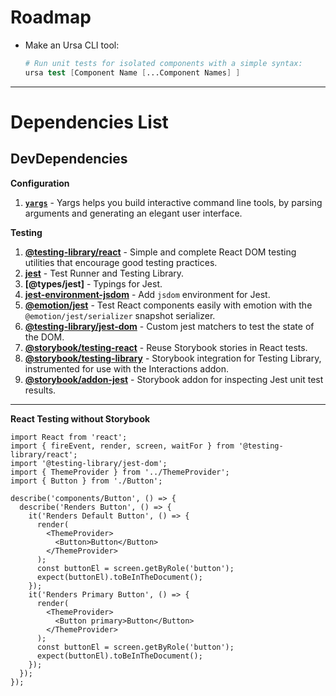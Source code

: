 # Roadmap

- Make an Ursa CLI tool:

  ```s
  # Run unit tests for isolated components with a simple syntax:
  ursa test [Component Name [...Component Names] ]
  ```

---

# Dependencies List

## DevDependencies

**Configuration**

1. **[`yargs`](https://www.npmjs.com/package/yargs)** - Yargs helps you build
   interactive command line tools, by parsing arguments and generating an
   elegant user interface.

**Testing**

1. **[@testing-library/react](https://www.npmjs.com/package/@testing-library/react)** -
   Simple and complete React DOM testing utilities that encourage good testing
   practices.
2. **[jest](https://www.npmjs.com/package/jest)** - Test Runner and Testing
   Library.
3. **[@types/jest]** - Typings for Jest.
4. **[jest-environment-jsdom](https://www.npmjs.com/package/jest-environment-jsdom)** -
   Add `jsdom` environment for Jest.
5. **[@emotion/jest](https://www.npmjs.com/package/@emotion/jest)** - Test React
   components easily with emotion with the `@emotion/jest/serializer` snapshot
   serializer.
6. **[@testing-library/jest-dom](https://www.npmjs.com/package/@testing-library/jest-dom)** -
   Custom jest matchers to test the state of the DOM.
7. **[@storybook/testing-react](https://www.npmjs.com/package/@storybook/testing-react)** -
   Reuse Storybook stories in React tests.
8. **[@storybook/testing-library](https://www.npmjs.com/package/@testing-library/jest-dom)** -
   Storybook integration for Testing Library, instrumented for use with the
   Interactions addon.
9. **[@storybook/addon-jest](https://www.npmjs.com/package/@testing-library/addon-jest)** -
   Storybook addon for inspecting Jest unit test results.

---

**React Testing without Storybook**

```es6
import React from 'react';
import { fireEvent, render, screen, waitFor } from '@testing-library/react';
import '@testing-library/jest-dom';
import { ThemeProvider } from '../ThemeProvider';
import { Button } from './Button';

describe('components/Button', () => {
  describe('Renders Button', () => {
    it('Renders Default Button', () => {
      render(
        <ThemeProvider>
          <Button>Button</Button>
        </ThemeProvider>
      );
      const buttonEl = screen.getByRole('button');
      expect(buttonEl).toBeInTheDocument();
    });
    it('Renders Primary Button', () => {
      render(
        <ThemeProvider>
          <Button primary>Button</Button>
        </ThemeProvider>
      );
      const buttonEl = screen.getByRole('button');
      expect(buttonEl).toBeInTheDocument();
    });
  });
});
```
